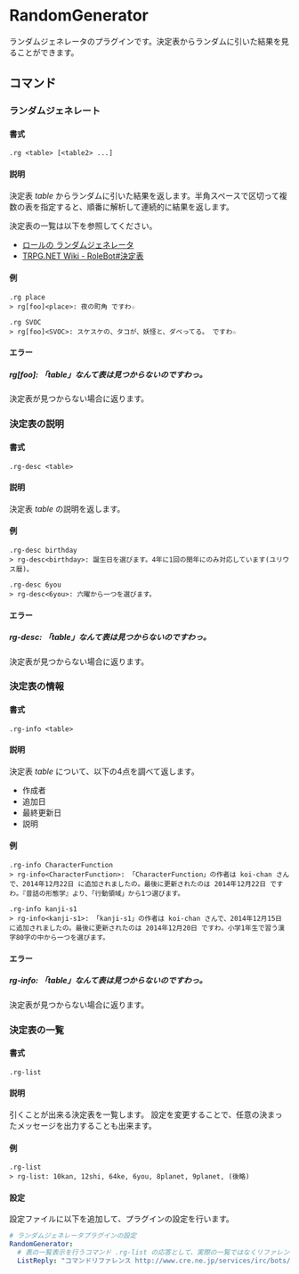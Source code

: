 RandomGenerator
===============

ランダムジェネレータのプラグインです。決定表からランダムに引いた結果を見ることができます。

コマンド
--------

### ランダムジェネレート

#### 書式

```
.rg <table> [<table2> ...]
```

#### 説明

決定表 _table_ からランダムに引いた結果を返します。半角スペースで区切って複数の表を指定すると、順番に解析して連続的に結果を返します。

決定表の一覧は以下を参照してください。

* [ロールの ランダムジェネレータ](http://kataribe.com/cgi/rg.cgi/)
* [TRPG.NET Wiki - RoleBot#決定表](http://hiki.trpg.net/wiki/?RoleBot#l19)

#### 例

```
.rg place
> rg[foo]<place>: 夜の町角 ですわ☆

.rg SVOC
> rg[foo]<SVOC>: スケスケの、タコが、妖怪と、ダベってる。 ですわ☆
```

#### エラー

##### rg[foo]: 「_table_」なんて表は見つからないのですわっ。

決定表が見つからない場合に返ります。

### 決定表の説明

#### 書式

```
.rg-desc <table>
```

#### 説明

決定表 _table_ の説明を返します。

#### 例

```
.rg-desc birthday
> rg-desc<birthday>: 誕生日を選びます。4年に1回の閏年にのみ対応しています(ユリウス暦)。

.rg-desc 6you
> rg-desc<6you>: 六曜から一つを選びます。
```

#### エラー

#####  rg-desc: 「_table_」なんて表は見つからないのですわっ。

決定表が見つからない場合に返ります。

### 決定表の情報

#### 書式

```
.rg-info <table>
```

#### 説明

決定表 _table_ について、以下の4点を調べて返します。

* 作成者
* 追加日
* 最終更新日
* 説明

#### 例

```
.rg-info CharacterFunction
> rg-info<CharacterFunction>: 「CharacterFunction」の作者は koi-chan さんで、2014年12月22日 に追加されましたの。最後に更新されたのは 2014年12月22日 ですわ。『昔話の形態学』より、「行動領域」から1つ選びます。

.rg-info kanji-s1
> rg-info<kanji-s1>: 「kanji-s1」の作者は koi-chan さんで、2014年12月15日 に追加されましたの。最後に更新されたのは 2014年12月20日 ですわ。小学1年生で習う漢字80字の中から一つを選びます。
```

#### エラー

##### rg-info: 「_table_」なんて表は見つからないのですわっ。

決定表が見つからない場合に返ります。

### 決定表の一覧

#### 書式

```
.rg-list
```

#### 説明

引くことが出来る決定表を一覧します。
設定を変更することで、任意の決まったメッセージを出力することも出来ます。

#### 例

```
.rg-list
> rg-list: 10kan, 12shi, 64ke, 6you, 8planet, 9planet, (後略)
```

#### 設定

設定ファイルに以下を追加して、プラグインの設定を行います。

```yaml
# ランダムジェネレータプラグインの設定
RandomGenerator:
  # 表の一覧表示を行うコマンド .rg-list の応答として、実際の一覧ではなくリファレンスなどのURLを出力したいときは以下に文字列を指定する。
  ListReply: "コマンドリファレンス http://www.cre.ne.jp/services/irc/bots/rgrb/rg-reference をご覧ください"
```
